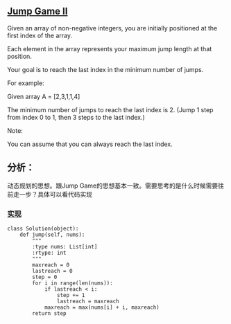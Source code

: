 ## [Jump Game II](https://leetcode.com/problems/jump-game-ii/#/description)

Given an array of non-negative integers, you are initially positioned at the first index of the array.

Each element in the array represents your maximum jump length at that position.

Your goal is to reach the last index in the minimum number of jumps.

For example:

Given array A = [2,3,1,1,4]

The minimum number of jumps to reach the last index is 2. (Jump 1 step from index 0 to 1, then 3 steps to the last index.)

Note:

You can assume that you can always reach the last index.

## 分析：

动态规划的思想。跟Jump Game的思想基本一致。需要思考的是什么时候需要往前走一步？具体可以看代码实现

### [实现](../sourcecode/JumpGameII.md)
```
class Solution(object):
    def jump(self, nums):
        """
        :type nums: List[int]
        :rtype: int
        """
        maxreach = 0
        lastreach = 0
        step = 0
        for i in range(len(nums)):
            if lastreach < i:
                step += 1
                lastreach = maxreach
            maxreach = max(nums[i] + i, maxreach)
        return step

```

